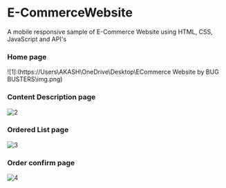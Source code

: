 # E-CommerceWebsite
 A mobile responsive sample of E-Commerce Website using HTML, CSS, JavaScript and API's
 
 
 
### Home page
![1]:(https://Users\AKASH\OneDrive\Desktop\ECommerce Website by BUG BUSTERS\img.png)


### Content Description page
![2](https://user-images.githubusercontent.com/17312616/65086777-b1beb080-d9d0-11e9-9e2b-af3b7210bdf3.png)



### Ordered List page
![3](https://user-images.githubusercontent.com/17312616/65086778-b2574700-d9d0-11e9-9377-8e4886f582a8.png)



### Order confirm page
![4](https://user-images.githubusercontent.com/17312616/65086779-b2efdd80-d9d0-11e9-95d5-4b1a48eafe04.png)
